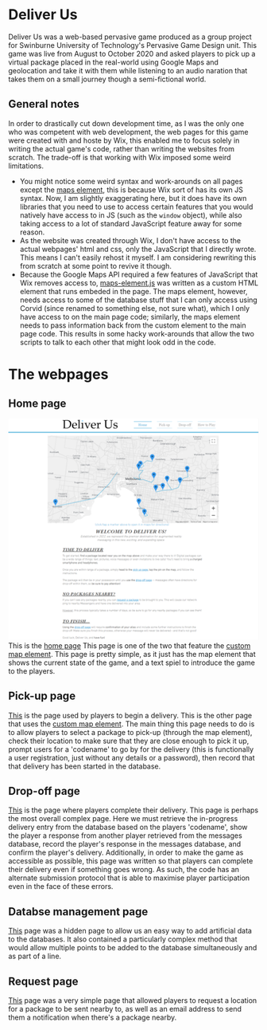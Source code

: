 # Deliver Us
Deliver Us was a web-based pervasive game produced as a group project for Swinburne University of Technology's Pervasive Game Design unit.
This game was live from August to October 2020 and asked players to pick up a virtual package placed in the real-world using Google Maps and geolocation and take it with them while listening to an audio naration that takes them on a small journey though a semi-fictional world.

## General notes
In order to drastically cut down development time, as I was the only one who was competent with web development, the web pages for this game were created with and hoste by Wix, this enabled me to focus solely in writing the actual game's code, rather than writing the websites from scratch.
The trade-off is that working with Wix imposed some weird limitations.
- You might notice some weird syntax and work-arounds on all pages except the [maps element](maps-element.js), this is because Wix sort of has its own JS syntax. Now, I am slightly exaggerating here, but it does have its own libraries that you need to use to access certain features that you would natively have access to in JS (such as the `window` object), while also taking access to a lot of standard JavaScript feature away for some reason.
- As the website was created through Wix, I don't have access to the actual webpages' html and css, only the JavaScript that I directly wrote. This means I can't easily rehost it myself. I am considering rewriting this from scratch at some point to revive it though.
- Because the Google Maps API required a few features of JavaScript that Wix removes access to, [maps-element.js](maps-element.js) was written as a custom HTML element that runs embeded in the page. The maps element, however, needs access to some of the database stuff that I can only access using Corvid (since renamed to something else, not sure what), which I only have access to on the main page code; similarly, the maps element needs to pass information back from the custom element to the main page code. This results in some hacky work-arounds that allow the two scripts to talk to each other that might look odd in the code.

# The webpages

## Home page
![Deliver Us Home Page](home%20page.png?raw=true)
This is the [home page](Home.js)
This page is one of the two that feature the [custom map element](maps-element.js).
This page is pretty simple, as it just has the map element that shows the current state of the game, and a text spiel to introduce the game to the players.

## Pick-up page
[This](Pick-up.js) is the page used by players to begin a delivery.
This is the other page that uses the [custom map element](maps-element.js).
The main thing this page needs to do is to allow players to select a package to pick-up (through the map element), check their location to make sure that they are close enough to pick it up, prompt users for a 'codename' to go by for the delivery (this is functionally a user registration, just without any details or a password), then record that that delivery has been started in the database.

## Drop-off page
[This](Derop-off.js) is the page where players complete their delivery.
This page is perhaps the most overall complex page. Here we must retrieve the in-progress delivery entry from the database based on the players 'codename', show the player a response from another player retrieved from the messages database, record the player's response in the messages database, and confirm the player's delivery.
Additionally, in order to make the game as accessible as possible, this page was written so that players can complete their delivery even if something goes wrong. As such, the code has an alternate submission protocol that is able to maximise player participation even in the face of these errors.

## Databse management page
[This](Database%20Management.js) page was a hidden page to allow us an easy way to add artificial data to the databases. It also contained a particularly complex method that would allow multiple points to be added to the database simultaneously and as part of a line.

## Request page
[This](Request.js) page was a very simple page that allowed players to request a location for a package to be sent nearby to, as well as an email address to send them a notification when there's a package nearby.
